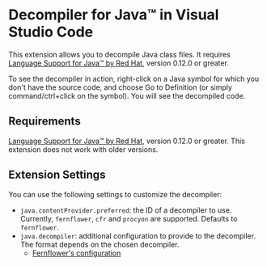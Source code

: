 # Decompiler for Java&trade; in Visual Studio Code

This extension allows you to decompile Java class files. It requires [Language Support for Java&trade; by Red Hat](https://marketplace.visualstudio.com/items?itemName=redhat.java), version 0.12.0 or greater.

To see the decompiler in action, right-click on a Java symbol for which you don't have the source code, and choose Go to Definition (or simply command/ctrl+click on the symbol). You will see the decompiled code.

## Requirements

[Language Support for Java&trade; by Red Hat](https://marketplace.visualstudio.com/items?itemName=redhat.java), version 0.12.0 or greater. This extension does not work with older versions.

## Extension Settings

You can use the following settings to customize the decompiler:

* `java.contentProvider.preferred`: the ID of a decompiler to use. Currently, `fernflower`, `cfr` and `procyon` are supported. Defaults to `fernflower`.
* `java.decompiler`: additional configuration to provide to the decompiler. The format depends on the chosen decompiler.
    * [Fernflower's configuration](https://github.com/JetBrains/intellij-community/tree/master/plugins/java-decompiler/engine#command-line-options)
